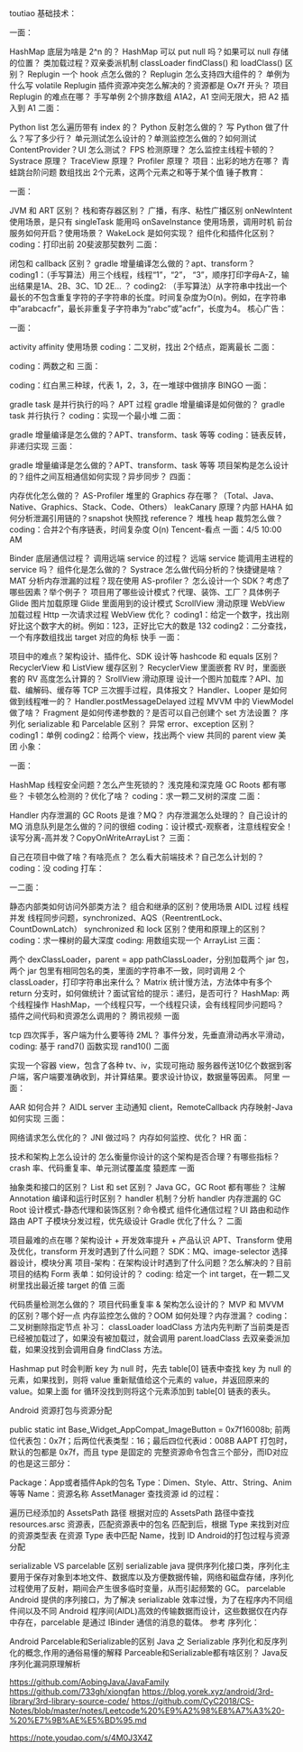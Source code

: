 toutiao
基础技术：

一面：

HashMap 底层为啥是 2^n 的？
HashMap 可以 put null 吗？如果可以 null 存储的位置？
类加载过程？双亲委派机制
classLoader findClass() 和 loadClass() 区别？
Replugin 一个 hook 点怎么做的？
Replugin 怎么支持四大组件的？
单例为什么写 volatile
Replugin 插件资源冲突怎么解决的？资源都是 Ox7f 开头？
项目 Replugin 的难点在哪？
手写单例
2个排序数组 A1A2，A1 空间无限大，把 A2 插入到 A1
二面：

Python list 怎么遍历带有 index 的？
Python 反射怎么做的？
写 Python 做了什么？写了多少行？
单元测试怎么设计的？单测监控怎么做的？如何测试 ContentProvider？UI 怎么测试？
FPS 检测原理？
怎么监控主线程卡顿的？
Systrace 原理？
TraceView 原理？
Profiler 原理？
项目：出彩的地方在哪？
青蛙跳台阶问题
数组找出 2个元素，这两个元素之和等于某个值
锤子教育：

一面：

JVM 和 ART 区别？
栈和寄存器区别？
广播，有序、粘性广播区别
onNewIntent 使用场景，是只有 singleTask 能用吗
onSaveInstance 使用场景，调用时机
前台服务如何开启？使用场景？
WakeLock 是如何实现？
组件化和插件化区别？
coding：打印出前 20斐波那契数列
二面：

闭包和 callback 区别？
gradle 增量编译怎么做的？apt、transform？
coding1：（手写算法）用三个线程，线程“1”，“2”， “3”，顺序打印字母A-Z，输出结果是1A、2B、3C、1D 2E… ？
coding2: （手写算法）从字符串中找出一个最长的不包含重复字符的子字符串的长度。时间复杂度为O(n)。例如，在字符串中”arabcacfr”，最长非重复子字符串为“rabc”或”acfr”，长度为4。
核心广告：

一面：

activity affinity 使用场景
coding：二叉树，找出 2个结点，距离最长
二面：

coding：两数之和
三面：

coding：红白黑三种球，代表 1，2，3，在一堆球中做排序
BINGO
一面：

gradle task 是并行执行的吗？
APT 过程
gradle 增量编译是如何做的？
gradle task 并行执行？
coding：实现一个最小堆
二面：

gradle 增量编译是怎么做的？APT、transform、task 等等
coding：链表反转，非递归实现
三面：

gradle 增量编译是怎么做的？APT、transform、task 等等
项目架构是怎么设计的？组件之间互相通信如何实现？异步同步？
四面：

内存优化怎么做的？
AS-Profiler 堆里的 Graphics 存在哪？（Total、Java、Native、Graphics、Stack、Code、Others）
leakCanary 原理？内部 HAHA 如何分析泄漏引用链的？snapshot 快照找 reference？
堆栈 heap 裁剪怎么做？
coding：合并2个有序链表，时间复杂度 O(n)
Tencent-看点
一面：4/5 10:00 AM

Binder 底层通信过程？
调用远端 service 的过程？
远端 service 能调用主进程的 service 吗？
组件化是怎么做的？
Systrace 怎么做代码分析的？快捷键是啥？
MAT 分析内存泄漏的过程？现在使用 AS-profiler？
怎么设计一个 SDK？考虑了哪些因素？举个例子？
项目用了哪些设计模式？代理、装饰、工厂？具体例子
Glide 图片加载原理
Glide 里面用到的设计模式
ScrollView 滑动原理
WebView 加载过程
Http 一次请求过程
WebView 优化？
coding1：给定一个数字，找出刚好比这个数字大的树。例如：123，正好比它大的数是 132
coding2：二分查找，一个有序数组找出 target 对应的角标
快手
一面：

项目中的难点？架构设计、插件化、SDK 设计等
hashcode 和 equals 区别？
RecyclerView 和 ListView 缓存区别？
RecyclerView 里面嵌套 RV 时，里面嵌套的 RV 高度怎么计算的？
SrollView 滑动原理
设计一个图片加载库？API、加载、编解码、缓存等
TCP 三次握手过程，具体报文？
Handler、Looper 是如何做到线程唯一的？
Handler.postMessageDelayed 过程
MVVM 中的 ViewModel 做了啥？
Fragment 是如何传递参数的？是否可以自己创建个 set 方法设置？
序列化 serializable 和 Parcelable 区别？
异常 error、exception 区别？
coding1：单例
coding2：给两个 view，找出两个 view 共同的 parent view
美团
小象：

一面：

HashMap 线程安全问题？怎么产生死锁的？
浅克隆和深克隆
GC Roots 都有哪些？
卡顿怎么检测的？优化了啥？
coding：求一颗二叉树的深度
二面：

Handler 内存泄漏的 GC Roots 是谁？MQ？
内存泄漏怎么处理的？
自己设计的 MQ 消息队列是怎么做的？问的很细
coding：设计模式-观察者，注意线程安全！读写分离-高并发？CopyOnWriteArrayList？
三面：

自己在项目中做了啥？有啥亮点？
怎么看大前端技术？自己怎么计划的？
coding：没 coding
打车：

一二面：

静态内部类如何访问外部类方法？
组合和继承的区别？使用场景
AIDL 过程
线程并发
线程同步问题，synchronized、AQS（ReentrentLock、CountDownLatch）
synchronized 和 lock 区别？使用和原理上的区别？
coding：求一棵树的最大深度
coding: 用数组实现一个 ArrayList
三面：

两个 dexClassLoader，parent = app pathClassLoader，分别加载两个 jar 包，两个 jar 包里有相同包名的类，里面的字符串不一致，同时调用 2 个 classLoader，打印字符串出来什么？
Matrix 统计慢方法，方法体中有多个 return 分支时，如何做统计？面试官给的提示：递归，是否可行？
HashMap: 两个线程操作 HashMap，一个线程只写，一个线程只读，会有线程同步问题吗？
插件之间代码和资源怎么调用的？
腾讯视频
一面

tcp 四次挥手，客户端为什么要等待 2ML？
事件分发，先垂直滑动再水平滑动，
coding: 基于 rand7() 函数实现 rand10()
二面

实现一个容器 view，包含了各种 tv、iv，实现可拖动
服务器传送10亿个数据到客户端，客户端要准确收到，并计算结果。要求设计协议，数据量等因素。
阿里
一面：

AAR 如何合并？
AIDL server 主动通知 client，RemoteCallback
内存映射-Java 如何实现
三面：

网络请求怎么优化的？
JNI 做过吗？
内存如何监控、优化？
HR 面：

技术和架构上怎么设计的
怎么衡量你设计的这个架构是否合理？有哪些指标？crash 率、代码重复率、单元测试覆盖度
猿题库
一面

抽象类和接口的区别？
List 和 set 区别？
Java GC，GC Root 都有哪些？
注解 Annotation 编译和运行时区别？
handler 机制？分析 handler 内存泄漏的 GC Root
设计模式-静态代理和装饰区别？命令模式
组件化通信过程？UI 路由和动作路由
APT 子模块分发过程，优先级设计
Gradle 优化了什么？
二面

项目最难的点在哪？架构设计 + 开发效率提升 + 产品认识
APT、Transform 使用及优化，transform 开发时遇到了什么问题？
SDK：MQ、image-selector 选择器设计，模块分离
项目-架构：在架构设计时遇到了什么问题？怎么解决的？目前项目的结构
Form 表单：如何设计的？
coding: 给定一个 int target，在一颗二叉树里找出最近接 target 的值
三面

代码质量检测怎么做的？
项目代码重复率 & 架构怎么设计的？
MVP 和 MVVM 的区别？哪个好一点
内存监控怎么做的？OOM 如何处理？内存泄漏？
coding：二叉树删除指定节点
补习：
classLoader loadClass 方法内先判断了当前类是否已经被加载过了，如果没有被加载过，就会调用 parent.loadClass 去双亲委派加载，如果没找到会调用自身 findClass 方法。

Hashmap put 时会判断 key 为 null 时，先去 table[0] 链表中查找 key 为 null 的元素，如果找到，则将 value 重新赋值给这个元素的 value，并返回原来的 value。如果上面 for 循环没找到则将这个元素添加到 table[0] 链表的表头。

Android 资源打包与资源分配

public static int Base_Widget_AppCompat_ImageButton = 0x7f16008b; 前两位代表包：0x7f；后两位代表类型：16；最后四位代表id：008B
AAPT 打包时，默认的包都是 0x7f，而且 type 是固定的
完整资源命令包含三个部分，而ID对应的也是这三部分：

Package：App或者插件Apk的包名
Type：Dimen、Style、Attr、String、Anim等等
Name：资源名称
AssetManager 查找资源 id 的过程：

遍历已经添加的 AssetsPath 路径
根据对应的 AssetsPath 路径中查找 resources.arsc 资源表，匹配资源表中的包名
匹配到后，根据 Type 来找到对应的资源类型表
在资源 Type 表中匹配 Name，找到 ID
Android的打包过程与资源分配

serializable VS parcelable 区别
serializable java 提供序列化接口类，序列化主要用于保存对象到本地文件、数据库以及方便数据传输，网络和磁盘存储，序列化过程使用了反射，期间会产生很多临时变量，从而引起频繁的 GC。
parcelable Android 提供的序列接口，为了解决 serializable 效率过慢，为了在程序内不同组件间以及不同 Android 程序间(AIDL)高效的传输数据而设计，这些数据仅在内存中存在，parcelable 是通过 IBinder 通信的消息的载体。
参考
序列化：

Android Parcelable和Serializable的区别
Java 之 Serializable 序列化和反序列化的概念,作用的通俗易懂的解释
Parceable和Serializable都有啥区别？
Java反序列化漏洞原理解析


https://github.com/AobingJava/JavaFamily
https://github.com/733gh/xiongfan
https://blog.yorek.xyz/android/3rd-library/3rd-library-source-code/
https://github.com/CyC2018/CS-Notes/blob/master/notes/Leetcode%20%E9%A2%98%E8%A7%A3%20-%20%E7%9B%AE%E5%BD%95.md

https://note.youdao.com/s/4M0J3X4Z
